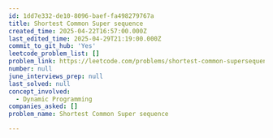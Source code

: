 ```yaml
---
id: 1dd7e332-de10-8096-baef-fa498279767a
title: Shortest Common Super sequence
created_time: 2025-04-22T16:57:00.000Z
last_edited_time: 2025-04-29T21:19:00.000Z
commit_to_git_hub: 'Yes'
leetcode_problem_list: []
problem_link: https://leetcode.com/problems/shortest-common-supersequence/description/
number: null
june_interviews_prep: null
last_solved: null
concept_involved:
  - Dynamic Programming
companies_asked: []
problem_name: Shortest Common Super sequence

---
```

